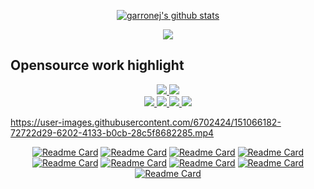 <div align="center">  

[![garronej's github stats](https://github-readme-stats.vercel.app/api?username=garronej&title_color=fff&icon_color=8B959E&text_color=9f9f9f&bg_color=0E1217)](https://github.com/garronej/garronej)  
    
![](https://komarev.com/ghpvc/?username=garronej)

</div>  


## Opensource work highlight

<p align="center">
    <a href="https://evt.land">
        <img src="https://user-images.githubusercontent.com/6702424/117706369-7f794c80-b1cd-11eb-80bd-cada11c0e46b.png">
    </a>
    <a href="https://denoify.land">
        <img src="https://user-images.githubusercontent.com/6702424/117706365-7ee0b600-b1cd-11eb-9beb-e59c2f314dbf.png"> 
    </a>
    <br>
    <a href="https://www.tsafe.dev">
        <img src="https://user-images.githubusercontent.com/6702424/117706378-81431000-b1cd-11eb-8313-965a2cb76c72.png"> 
    </a>
    <a href="https://github.com/inseefrlab/keycloakify">
        <img src="https://user-images.githubusercontent.com/6702424/117706372-8011e300-b1cd-11eb-9c20-5cb1d791aa65.png"> 
    </a>
    <a href="https://www.tss-react.dev">
        <img src="https://user-images.githubusercontent.com/6702424/151068749-24f1ba52-cc39-48cb-ba79-e31f2295491a.png"> 
    </a>
    <a href="https://github.com/garronej/redux-clean-architecture">
        <img src="https://user-images.githubusercontent.com/6702424/151066834-1e23334f-a129-45ba-bbc0-d8cbb96631b4.png"> 
    </a>
</p>


https://user-images.githubusercontent.com/6702424/151066182-72722d29-6202-4133-b0cb-28c5f8682285.mp4

<div align="center">  

[![Readme Card](https://github-readme-stats.vercel.app/api/pin/?username=InseeFrLab&repo=onyxia-web&show_owner=true&title_color=58a6ff&icon_color=8B959E&text_color=9f9f9f&bg_color=0E1217)](https://github.com/InseeFrLab/onyxia-web) 
[![Readme Card](https://github-readme-stats.vercel.app/api/pin/?username=InseeFrLab&repo=onyxia-ui&show_owner=true&&title_color=58a6ff&icon_color=8B959E&text_color=9f9f9f&bg_color=0E1217)](https://github.com/InseeFrLab/onyxia-ui)
[![Readme Card](https://github-readme-stats.vercel.app/api/pin/?username=garronej&repo=i18nifty&show_owner=false&&title_color=58a6ff&icon_color=8B959E&text_color=9f9f9f&bg_color=0E1217)](https://github.com/garronej/i18nifty)
[![Readme Card](https://github-readme-stats.vercel.app/api/pin/?username=garronej&repo=cra-envs&show_owner=false&title_color=58a6ff&icon_color=8B959E&text_color=9f9f9f&bg_color=0E1217)](https://github.com/garronej/cra-envs)
[![Readme Card](https://github-readme-stats.vercel.app/api/pin/?username=garronej&repo=redux-clean-archi-toolkit&show_owner=false&title_color=58a6ff&icon_color=8B959E&text_color=9f9f9f&bg_color=0E1217)](https://github.com/garronej/redux-clean-archi-toolkit) 
[![Readme Card](https://github-readme-stats.vercel.app/api/pin/?username=garronej&repo=run_exclusive&title_color=58a6ff&icon_color=8B959E&text_color=9f9f9f&bg_color=0E1217)](https://github.com/garronej/run_exclusive)
[![Readme Card](https://github-readme-stats.vercel.app/api/pin/?username=garronej&repo=powerhooks&&title_color=58a6ff&icon_color=8B959E&text_color=9f9f9f&bg_color=0E1217)](https://github.com/garronej/powerhooks) 
[![Readme Card](https://github-readme-stats.vercel.app/api/pin/?username=thieryw&repo=gitlanding&show_owner=true&title_color=58a6ff&icon_color=8B959E&text_color=9f9f9f&bg_color=0E1217)](https://github.com/thieryw/gitlanding)
[![Readme Card](https://github-readme-stats.vercel.app/api/pin/?username=codegouvfr&repo=dsfr-react&show_owner=true&title_color=58a6ff&icon_color=8B959E&text_color=9f9f9f&bg_color=0E1217)](https://github.com/codegouvfr/dsfr-react)
    
</div>  

